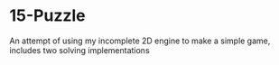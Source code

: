 # 15-Puzzle
An attempt of using my incomplete 2D engine to make a simple game, includes two solving implementations
